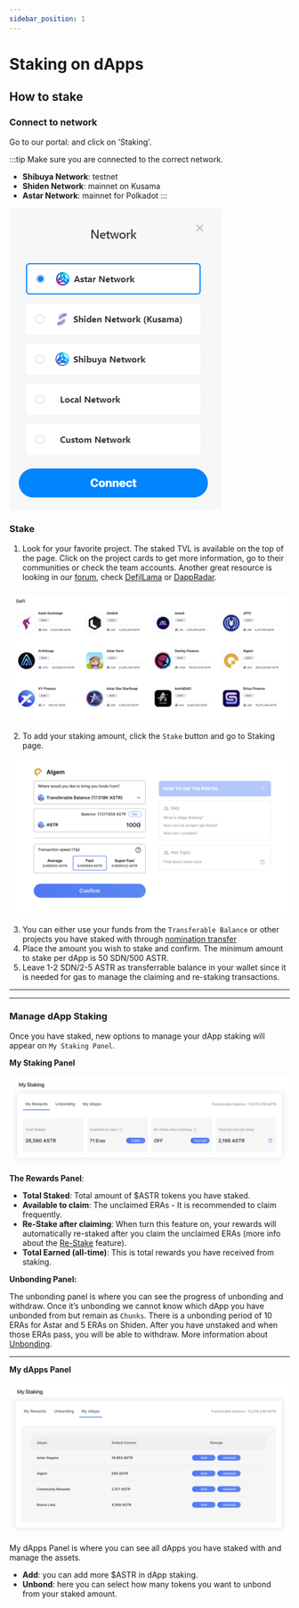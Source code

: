 ```yaml
---
sidebar_position: 1
---
```


# Staking on dApps

## How to stake

### Connect to network

Go to our portal:  and click on 'Staking'.

:::tip
Make sure you are connected to the correct network.
- **Shibuya Network**: testnet
- **Shiden Network**: mainnet on Kusama
- **Astar Network**: mainnet for Polkadot
:::

<div style={{textAlign: 'center'}}>

![1](img/1.png)
</div>


### Stake

1. Look for your favorite project. The staked TVL is available on the top of the page. Click on the project cards to get more information, go to their communities or check the team accounts. Another great resource is looking in our [forum](https://forum.astar.network/), check [DefilLama](https://defillama.com/) or [DappRadar](https://dappradar.com/).
<div style={{textAlign: 'center'}}>

![18_projects](img/18_projects.png)
</div>

2. To add your staking amount, click the `Stake` button and go to Staking page.

<div style={{textAlign: 'center'}}>

![19_Staking](img/19_Staking.png)
</div>

3. You can either use your funds from the `Transferable Balance` or other projects you have staked with through [nomination transfer](nomination-transfer)
4. Place the amount you wish to stake and confirm. The minimum amount to stake per dApp is 50 SDN/500 ASTR.
5. Leave 1-2 SDN/2-5 ASTR as transferrable balance in your wallet since it is needed for gas to manage the claiming and re-staking transactions. 

---
---

### Manage dApp Staking

Once you have staked, new options to manage your dApp staking will appear on `My Staking Panel`.

**My Staking Panel**
<div style={{textAlign: 'center'}}>

![14_Myrewards](img/14_Myrewards.png)
</div>

**The Rewards Panel**: 
- **Total Staked**: Total amount of $ASTR tokens you have staked.
- **Available to claim**: The unclaimed ERAs - It is recommended to claim frequently.
- **Re-Stake after claiming**: When turn this feature on, your rewards will automatically re-staked after you claim the unclaimed ERAs (more info about the [Re-Stake](compound-rewards) feature).
- **Total Earned (all-time)**: This is total rewards you have received from staking.  

**Unbonding Panel:**

The unbonding panel is where you can see the progress of unbonding and withdraw. Once it’s unbonding we cannot know which dApp you have unbonded from but remain as `Chunks`. There is a unbonding period of 10 ERAs for Astar and 5 ERAs on Shiden. After you have unstaked and when those ERAs pass, you will be able to withdraw. More information about [Unbonding](unbonding).

----

**My dApps Panel**
<div style={{textAlign: 'center'}}>

![16_MydApps](img/16_MydApps.png)
</div>

My dApps Panel is where you can see all dApps you have staked with and manage the assets.
- **Add**: you can add more $ASTR in dApp staking.
- **Unbond**: here you can select how many tokens you want to unbond from your staked amount.

